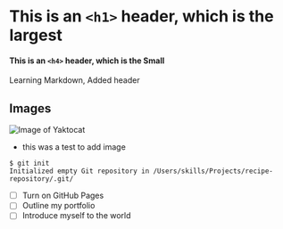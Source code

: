 # This is an `<h1>` header, which is the largest
#### This is an `<h4>` header, which is the Small
Learning Markdown, Added header
## Images
![Image of Yaktocat](https://octodex.github.com/images/yaktocat.png)
- this was a test to add image

```
$ git init
Initialized empty Git repository in /Users/skills/Projects/recipe-repository/.git/
```
- [ ] Turn on GitHub Pages
- [ ] Outline my portfolio
- [ ] Introduce myself to the world

